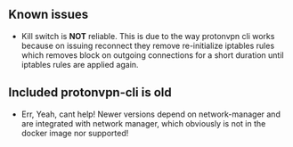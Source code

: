 ## Known issues

- Kill switch is **NOT** reliable. This is due to the way protonvpn cli works because on issuing reconnect they remove
re-initialize iptables rules which removes block on outgoing connections for a short duration until iptables rules are applied again.

## Included protonvpn-cli is old

- Err, Yeah, cant help! Newer versions depend on network-manager and are integrated with network manager, which obviously is not in the docker image nor supported!
